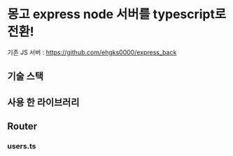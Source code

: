 # 몽고 express node 서버를 typescript로 전환!

기존 JS 서버 : https://github.com/ehgks0000/express_back

## 기술 스택

## 사용 한 라이브러리

## Router

### users.ts
